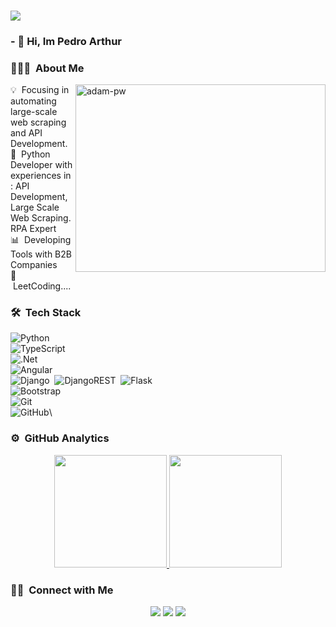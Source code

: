 ### ![](https://komarev.com/ghpvc/?username=ArthurTZ)
### - 👋 Hi, Im Pedro Arthur

### 👨🏻‍💻 &nbsp;About Me
<img align="right" src="https://github.com/Adam-pw/Adam-pw/blob/main/animation_500_kxa883sd.gif" alt="adam-pw" width="400" height="300" />

💡 &nbsp;Focusing in automating large-scale web scraping and API Development.\
🌱 &nbsp;Python Developer with experiences in : API Development, Large Scale Web Scraping. RPA Expert\
📊 &nbsp;Developing Tools with B2B Companies \
📖 &nbsp;LeetCoding....



### 🛠 &nbsp;Tech Stack

![Python](https://img.shields.io/badge/python-3670A0?style=for-the-badge&logo=python&logoColor=ffdd54)&nbsp;\
![TypeScript](https://img.shields.io/badge/typescript-%23007ACC.svg?style=for-the-badge&logo=typescript&logoColor=white)&nbsp;\
![.Net](https://img.shields.io/badge/.NET-5C2D91?style=for-the-badge&logo=.net&logoColor=white)&nbsp;\
![Angular](https://img.shields.io/badge/angular-%23DD0031.svg?style=for-the-badge&logo=angular&logoColor=white)\
![Django](https://img.shields.io/badge/django-%23092E20.svg?style=for-the-badge&logo=django&logoColor=white)&nbsp;
![DjangoREST](https://img.shields.io/badge/DJANGO-REST-ff1709?style=for-the-badge&logo=django&logoColor=white&color=ff1709&labelColor=gray)&nbsp;
![Flask](https://img.shields.io/badge/flask-%23000.svg?style=for-the-badge&logo=flask&logoColor=white)&nbsp;\
![Bootstrap](https://img.shields.io/badge/bootstrap-%238511FA.svg?style=for-the-badge&logo=bootstrap&logoColor=white)\
![Git](https://img.shields.io/badge/git-%23F05033.svg?style=for-the-badge&logo=git&logoColor=white)&nbsp;\
![GitHub](https://img.shields.io/badge/github-%23121011.svg?style=for-the-badge&logo=github&logoColor=white)\

### ⚙️ &nbsp;GitHub Analytics

<p align="center">
<a href="https://github.com/ArthurTZ">
  <img height="180em" src="https://github-readme-stats-eight-theta.vercel.app/api?username=ArthurTZ&show_icons=true&theme=algolia&include_all_commits=true&count_private=true"/>
  <img height="180em" src="https://github-readme-stats-eight-theta.vercel.app/api/top-langs/?username=ArthurTZ&layout=compact&langs_count=8&theme=algolia"/>
</a>
</p>

### 🤝🏻 &nbsp;Connect with Me

<p align="center">
<a href="https://www.linkedin.com/in/pedro-arthur-dev/"><img src="https://img.shields.io/badge/linkedin-%230077B5.svg?style=for-the-badge&logo=linkedin&logoColor=white"/></a>
<a href="mailto:pedroarthurzpyz@outlook.com"><img src="https://img.shields.io/badge/Microsoft_Outlook-0078D4?style=for-the-badge&logo=microsoft-outlook&logoColor=white"/></a>
<a href="https://leetcode.com/u/ArthurPY/"><img src="https://img.shields.io/badge/LeetCode-000000?style=for-the-badge&logo=LeetCode&logoColor=#d16c06"/></a>
</p>


